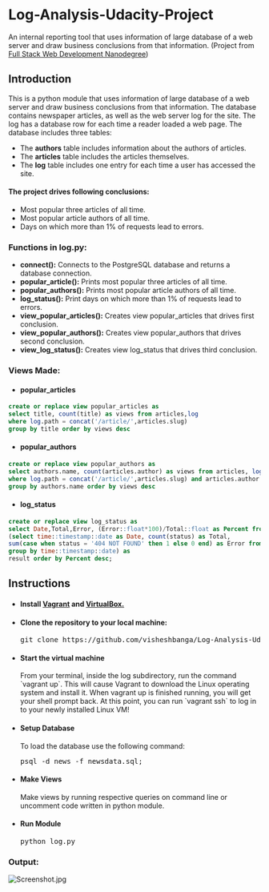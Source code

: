 # Log-Analysis-Udacity-Project
An internal reporting tool that uses information of large database of a web server and draw business conclusions from that information.
(Project from [Full Stack Web Development Nanodegree](https://in.udacity.com/course/full-stack-web-developer-nanodegree--nd004/))

## Introduction
This is a python module that uses information of large database of a web server and draw business conclusions from that information. The database contains newspaper articles, as well as the web server log for the site. The log has a database row for each time a reader loaded a web page. The database includes three tables:
* The **authors** table includes information about the authors of articles.
* The **articles** table includes the articles themselves.
* The **log** table includes one entry for each time a user has accessed the site.

#### The project drives following conclusions:
* Most popular three articles of all time.
* Most popular article authors of all time.
* Days on which more than 1% of requests lead to errors.

### Functions in log.py:
* **connect():** Connects to the PostgreSQL database and returns a database connection.
* **popular_article():** Prints most popular three articles of all time.
* **popular_authors():** Prints most popular article authors of all time.
* **log_status():** Print days on which more than 1% of requests lead to errors.
* **view_popular_articles():** Creates view popular_articles that drives first conclusion.
* **view_popular_authors():** Creates view popular_authors that drives second conclusion.
* **view_log_status():** Creates view log_status that drives third conclusion.

### Views Made:
* <h4>popular_articles</h4>
```sql
create or replace view popular_articles as
select title, count(title) as views from articles,log
where log.path = concat('/article/',articles.slug)
group by title order by views desc
```
* <h4>popular_authors</h4>
```sql
create or replace view popular_authors as
select authors.name, count(articles.author) as views from articles, log, authors
where log.path = concat('/article/',articles.slug) and articles.author = authors.id
group by authors.name order by views desc
```
* <h4>log_status</h4>
```sql
create or replace view log_status as
select Date,Total,Error, (Error::float*100)/Total::float as Percent from
(select time::timestamp::date as Date, count(status) as Total,
sum(case when status = '404 NOT FOUND' then 1 else 0 end) as Error from log
group by time::timestamp::date) as
result order by Percent desc;
```

## Instructions
* <h4>Install <a href="https://www.vagrantup.com/">Vagrant</a> and <a href="https://www.virtualbox.org/wiki/Downloads">VirtualBox.</a></h4>
* <h4>Clone the repository to your local machine:</h4>
  <pre>git clone https://github.com/visheshbanga/Log-Analysis-Udacity-Project</pre>
* <h4>Start the virtual machine</h4>
  From your terminal, inside the log subdirectory, run the command `vagrant up`. This will cause Vagrant to download the Linux operating   system and install it.
  When vagrant up is finished running, you will get your shell prompt back. At this point, you can run `vagrant ssh` to log in to your     newly installed Linux VM!
* <h4>Setup Database</h4>
  To load the database use the following command:
  <pre>psql -d news -f newsdata.sql;</pre>
* <h4>Make Views</h4>
  Make views by running respective queries on command line or uncomment code written in python module.
* <h4>Run Module</h4>
  <pre>python log.py</pre>
  
### Output:
![Screenshot.jpg](https://github.com/visheshbanga/Log-Analysis-Udacity-Project/blob/master/Screenshot.JPG)

